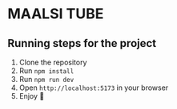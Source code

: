# MAALSI TUBE

## Running steps for the project

1. Clone the repository
2. Run `npm install`
3. Run `npm run dev`
4. Open `http://localhost:5173` in your browser
5. Enjoy 🎉
